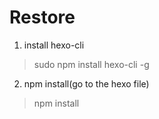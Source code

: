 # Restore

1. install hexo-cli
> sudo npm install hexo-cli -g

2. npm install(go to the hexo file)
> npm install
